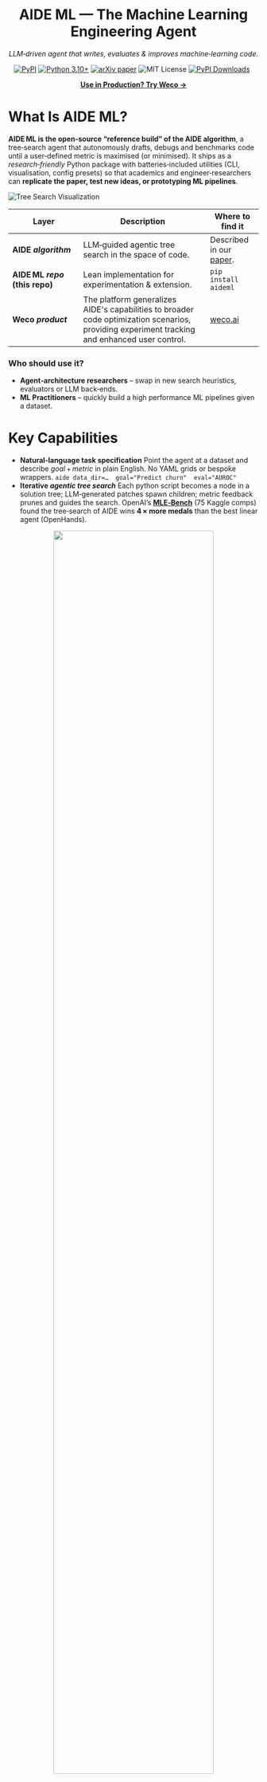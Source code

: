 <h1 align="center">AIDE ML — The Machine Learning Engineering Agent</h1>

<p align="center"><em>
LLM‑driven agent that writes, evaluates & improves machine‑learning code.
</em></p>

<p align="center">
<a href="https://pypi.org/project/aideml/"><img src="https://img.shields.io/pypi/v/aideml?label=PyPI&logo=pypi" alt="PyPI"></a>
<a href="https://www.python.org/"><img src="https://img.shields.io/badge/Python-3.10%2B-blue" alt="Python 3.10+"></a>
<a href="https://arxiv.org/abs/2502.13138"><img src="https://img.shields.io/badge/arXiv-2502.13138-b31b1b?logo=arxiv&logoColor=white" alt="arXiv paper"></a>
<img src="https://img.shields.io/github/license/WecoAI/aideml?color=brightgreen" alt="MIT License">
<a href="https://pepy.tech/projects/aideml"><img src="https://static.pepy.tech/badge/aideml" alt="PyPI Downloads"></a>&ensp;
</p>

<p align="center">
<a href="https://docs.weco.ai/cli/getting-started?utm_source=aidemlrepo" target="_blank"><strong>Use in Production? Try Weco →</strong></a>
</p>

# What Is AIDE ML?

**AIDE ML is the open‑source “reference build” of the AIDE algorithm**, a tree‑search agent that autonomously drafts, debugs and benchmarks code until a user‑defined metric is maximised (or minimised). It ships as a *research‑friendly* Python package with batteries‑included utilities (CLI, visualisation, config presets) so that academics and engineer‑researchers can **replicate the paper, test new ideas, or prototyping ML pipelines**.

![Tree Search Visualization](https://github.com/WecoAI/aideml/assets/8918572/2401529c-b97e-4029-aed2-c3f376f54c3c)

| Layer | Description | Where to find it |
| --- | --- | --- |
| **AIDE *algorithm*** | LLM‑guided agentic tree search in the space of code. | Described in our [paper](https://arxiv.org/abs/2502.13138). |
| **AIDE ML *repo* (this repo)** | Lean implementation for experimentation & extension. | `pip install aideml` |
| **Weco *product*** | The platform generalizes AIDE's capabilities to broader code optimization scenarios, providing experiment tracking and enhanced user control. | [weco.ai](https://weco.ai?utm_source=aidemlrepo) |

### Who should use it?

- **Agent‑architecture researchers** – swap in new search heuristics, evaluators or LLM back‑ends.
- **ML Practitioners** – quickly build a high performance ML pipelines given a dataset.

# Key Capabilities

- **Natural‑language task specification**  Point the agent at a dataset and describe *goal* + *metric* in plain English. No YAML grids or bespoke wrappers.  `aide data_dir=…  goal="Predict churn"  eval="AUROC"` 
- **Iterative *agentic tree search*** Each python script becomes a node in a solution tree; LLM‑generated patches spawn children; metric feedback prunes and guides the search. OpenAI’s **[MLE‑Bench](https://arxiv.org/abs/2410.07095)** (75 Kaggle comps) found the tree‑search of AIDE wins **4 × more medals** than the best linear agent (OpenHands). 

<div align="center">
<img src="https://github.com/user-attachments/assets/a48aa65e-360d-4d91-b4ad-98b0fe2585d4" width="80%">
</div>

<details>
<summary>Utility features provided by this repo</summary>

- **HTML visualiser** – inspect the full solution tree and code attached to each node.
- **Streamlit UI** – prototype ML solution .
- **Model‑neutral plumbing** – OpenAI, Anthropic, Gemini, or any local LLM that speaks the OpenAI API.

</details>

## Featured Research built on/with AIDE

| Institution | Paper / Project Name | Links |
|-------------|----------------------|-------|
| **OpenAI** | MLE-bench: Evaluating Machine-Learning Agents on Machine-Learning Engineering | [Paper](https://arxiv.org/abs/2410.07095), [GitHub](https://github.com/openai/mle-bench) |
| **METR** | RE-Bench: Evaluating frontier AI R&D capabilities of language-model agents against human experts | [Paper](https://arxiv.org/abs/2411.15114), [GitHub](https://github.com/METR/RE-Bench) |
| **Sakana AI** | The AI Scientist-v2: Workshop-Level Automated Scientific Discovery via Agentic Tree Search | [Paper](https://arxiv.org/abs/2504.08066), [GitHub](https://github.com/SakanaAI/AI-Scientist-v2) |
| **Meta** | The Automated LLM Speedrunning Benchmark: Reproducing NanoGPT Improvements | [Paper](https://arxiv.org/abs/2506.22419), [GitHub](https://github.com/facebookresearch/llm-speedrunner) |
| **Meta** | AI Research Agents for Machine Learning: Search, Exploration, and Generalization in MLE-bench | [Paper](https://arxiv.org/abs/2507.02554), [GitHub](https://github.com/facebookresearch/aira-dojo) |
| **SJTU** | ML-Master: Towards AI-for-AI via Integration of Exploration and Reasoning | [Paper](https://arxiv.org/abs/2506.16499), [GitHub](https://github.com/sjtu-sai-agents/ML-Master) |

> *Know another public project that cites or forks AIDE?  
> [Open a PR](https://github.com/WecoAI/aideml/pulls) and add it to the table!*


# How to Use AIDE ML

## Quick Start

```bash
# 1  Install
pip install -U aideml

# 2  Set an LLM key
export OPENAI_API_KEY=<your‑key>  # https://platform.openai.com/api-keys

# 3  Run an optimisation
aide data_dir="example_tasks/house_prices" \
     goal="Predict the sales price for each house" \
     eval="RMSE between log‑prices"
```

After the run finishes you’ll find:

- `logs/<id>/best_solution.py` – best code found
- `logs/<id>/tree_plot.html` – click to inspect the solution tree

---

## Web UI

```bash
pip install -U aideml   # adds streamlit
cd aide/webui
streamlit run app.py
```

Use the sidebar to paste your API key, upload data, set **Goal** & **Metric**, then press **Run AIDE**.

The UI shows live logs, the solution tree, and the best code.

---

## Advanced CLI Options

```bash
# Choose a different coding model and run 50 steps
aide agent.code.model="claude-4-sonnet" \
     agent.steps=50 \
     data_dir=… goal=… eval=…
```

Common flags

| Flag | Purpose | Default |
| --- | --- | --- |
| `agent.code.model` | LLM used to write code | `gpt-4-turbo` |
| `agent.steps` | Improvement iterations | `20` |
| `agent.search.num_drafts` | Drafts per step | `5` |

---

## Use AIDE ML Inside Python

```python
import aide
import logging

def main():
    logging.basicConfig(level=logging.INFO, format='%(asctime)s - %(name)s - %(levelname)s - %(message)s')
    aide_logger = logging.getLogger("aide")
    aide_logger.setLevel(logging.INFO)
    print("Starting experiment...")
    exp = aide.Experiment(
        data_dir="example_tasks/bitcoin_price",  # replace this with your own directory
        goal="Build a time series forecasting model for bitcoin close price.",  # replace with your own goal description
        eval="RMSLE"  # replace with your own evaluation metric
    )

    best_solution = exp.run(steps=2)

    print(f"Best solution has validation metric: {best_solution.valid_metric}")
    print(f"Best solution code: {best_solution.code}")
    print("Experiment finished.")

if __name__ == '__main__':
    main()
```

---

## Power‑User Extras

### Local LLM (Ollama example)

```bash
export OPENAI_BASE_URL="http://localhost:11434/v1"
aide agent.code.model="qwen2.5" data_dir=… goal=… eval=…
```

### Docker

```bash
docker build -t aide .
docker run -it --rm \
  -v "${LOGS_DIR:-$(pwd)/logs}:/app/logs" \
  -v "${WORKSPACE_BASE:-$(pwd)/workspaces}:/app/workspaces" \
  -v "$(pwd)/aide/example_tasks:/app/data" \
  -e OPENAI_API_KEY="your-actual-api-key" \
  aide data_dir=/app/data/house_prices goal="Predict price" eval="RMSE"
```

### Development install

```bash
git clone https://github.com/WecoAI/aideml.git
cd aideml && pip install -e .
```

# Citation

If you use AIDE in your work, please cite the following paper:
```bibtex
@article{aide2025,
      title={AIDE: AI-Driven Exploration in the Space of Code}, 
      author={Zhengyao Jiang and Dominik Schmidt and Dhruv Srikanth and Dixing Xu and Ian Kaplan and Deniss Jacenko and Yuxiang Wu},
      year={2025},
      eprint={2502.13138},
      archivePrefix={arXiv},
      primaryClass={cs.AI},
      url={https://arxiv.org/abs/2502.13138}, 
}
```
